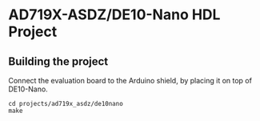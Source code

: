 # AD719X-ASDZ/DE10-Nano HDL Project

## Building the project

Connect the evaluation board to the Arduino shield, by placing it on top of DE10-Nano.

```
cd projects/ad719x_asdz/de10nano
make
```
